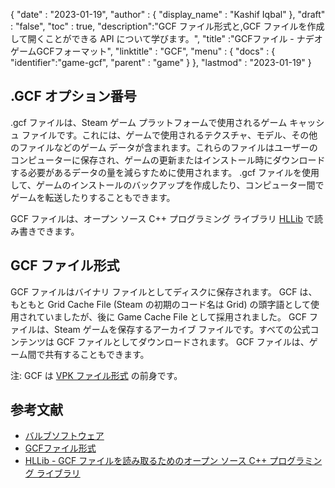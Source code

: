 {
  "date" : "2023-01-19",
  "author" : {
    "display_name" : "Kashif Iqbal"
},
  "draft" : "false",
  "toc" : true,
  "description":"GCF ファイル形式と,GCF ファイルを作成して開くことができる API について学びます。",
  "title" :"GCFファイル - ナデオゲームGCFフォーマット",
  "linktitle" : "GCF",
  "menu" : {
    "docs" : {
      "identifier":"game-gcf",
      "parent" : "game"
}
},
  "lastmod" : "2023-01-19"
}

## .GCF オプション番号

.gcf ファイルは、Steam ゲーム プラットフォームで使用されるゲーム キャッシュ ファイルです。これには、ゲームで使用されるテクスチャ、モデル、その他のファイルなどのゲーム データが含まれます。これらのファイルはユーザーのコンピューターに保存され、ゲームの更新またはインストール時にダウンロードする必要があるデータの量を減らすために使用されます。 .gcf ファイルを使用して、ゲームのインストールのバックアップを作成したり、コンピューター間でゲームを転送したりすることもできます。

GCF ファイルは、オープン ソース C++ プログラミング ライブラリ [HLLib](https://developer.valvesoftware.com/wiki/HLLib) で読み書きできます。

## GCF ファイル形式

GCF ファイルはバイナリ ファイルとしてディスクに保存されます。 GCF は、もともと Grid Cache File (Steam の初期のコード名は Grid) の頭字語として使用されていましたが、後に Game Cache File として採用されました。 GCF ファイルは、Steam ゲームを保存するアーカイブ ファイルです。すべての公式コンテンツは GCF ファイルとしてダウンロードされます。 GCF ファイルは、ゲーム間で共有することもできます。

注: GCF は [VPK ファイル形式](/ja/game/vpk/) の前身です。
## 参考文献

* [バルブソフトウェア](https://www.valvesoftware.com/en/)
* [GCFファイル形式](https://developer.valvesoftware.com/wiki/GCF)
* [HLLib - GCF ファイルを読み取るためのオープン ソース C++ プログラミング ライブラリ](https://developer.valvesoftware.com/wiki/HLLib)

